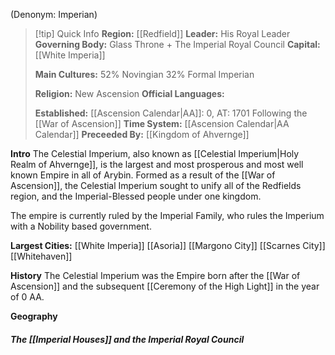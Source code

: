 (Denonym: Imperian)
> [!tip] Quick Info
> **Region:** [[Redfield]]
> **Leader:** His Royal Leader
> **Governing Body:** Glass Throne + The Imperial Royal Council
> **Capital:** [[White Imperia]] 
> 
> **Main Cultures:**
>      52% Novingian
>      32% Formal Imperian
>    
> **Religion:** New Ascension
> **Official Languages:**
> 
> 
> **Established:** [[Ascension Calendar|AA]]: 0, AT: 1701 Following the [[War of Ascension]]
> **Time System:** [[Ascension Calendar|AA Calendar]]
> **Preceeded By:** [[Kingdom of Ahvernge]]

**Intro**
The Celestial Imperium, also known as [[Celestial Imperium|Holy Realm of Ahvernge]], is the largest and most prosperous and most well known Empire in all of Arybin. Formed as a result of the [[War of Ascension]], the Celestial Imperium sought to unify all of the Redfields region, and the Imperial-Blessed people under one kingdom.

The empire is currently ruled by the Imperial Family, who rules the Imperium with a Nobility based government. 

**Largest Cities:**
[[White Imperia]]
[[Asoria]]
[[Margono City]]
[[Scarnes City]]
[[Whitehaven]]

**History**
The Celestial Imperium was the Empire born after the [[War of Ascension]] and the subsequent [[Ceremony of the High Light]] in the year of 0 AA. 


**Geography**

##### **The [[Imperial Houses]] and the Imperial Royal Council**
